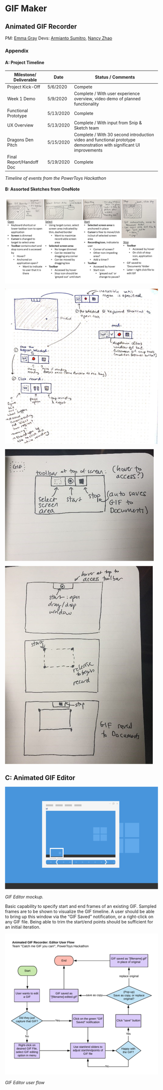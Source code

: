 # GIF Maker

## Animated GIF Recorder

PM: [Emma Gray](https://github.com/em-gray)
Devs: [Armianto Sumitro](https://github.com/armiantos), [Nancy Zhao](https://github.com/zhaonancy)

### Appendix

#### A: Project Timeline

| Milestone/ Deliverable   | Date      | Status / Comments                                                                                                    |
| ------------------------ | --------- | -------------------------------------------------------------------------------------------------------------------- |
| Project Kick-Off         | 5/6/2020  | Compete                                                                                                              |
| Week 1 Demo              | 5/9/2020  | Complete / With user experience overview, video demo of planned functionality                                        |
| Functional Prototype     | 5/13/2020 | Complete                                                                                                             |
| UX Overview              | 5/13/2020 | Complete / With input from Snip & Sketch team                                                                        |
| Dragons Den Pitch        | 5/15/2020 | Complete / With 30 second introduction video and functional prototype demonstration with significant UI improvements |
| Final Report/Handoff Doc | 5/19/2020 | Complete                                                                                                             |

*Timeline of events from the PowerToys Hackathon*

#### B: Assorted Sketches from OneNote

![Animated GIF Recorder UX Breakdown](../resources/img/SketchWithBreakdown.jpg)

![Animated GIF Recorder Prototype](../resources/img/SketchPrototype.jpg)

![Animated GIF Recorder Toolbar](../resources/img/SketchToolbar.jpg)

![Animated GIF Recorder Capture Area](../resources/img/SketchRecorder.jpg)

## C: Animated GIF Editor

![](../resources/img/GifMakerEditor.png)

*GIF Editor mockup.*

Basic capability to specify start and end frames of an existing GIF. Sampled frames are to be shown to visualize the GIF timeline. A user should be able to bring up this window via the “GIF Saved” notification, or a right-click on any GIF file. 
Being able to trim the start/end points should be sufficient for an initial iteration.

![Animated GIF Editor UX Flow](../resources/img/EditorUXFlow.png)

*GIF Editor user flow*
